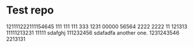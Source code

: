 # Test repo

121111222111154645
111
111
111
333
1231
00000
56564
2222
2222
11
121313
11111213231
11111
sdafghj
111232456
sdafadfa
another one.
1231243546
2213131
